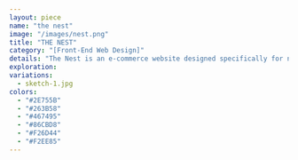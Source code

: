 ```yaml
---
layout: piece
name: "the nest"
image: "/images/nest.png"
title: "THE NEST"
category: "[Front-End Web Design]"
details: "The Nest is an e-commerce website designed specifically for niche products. It is targeted towards higher-end consumers who like to shop neat collections and items. This project outlines the wireframes and overall process in creating the final outcome."
exploration:
variations:
  - sketch-1.jpg
colors:
  - "#2E755B"
  - "#263B58"
  - "#467495"
  - "#86CBD8"
  - "#F26D44"
  - "#F2EE85"
---
```

